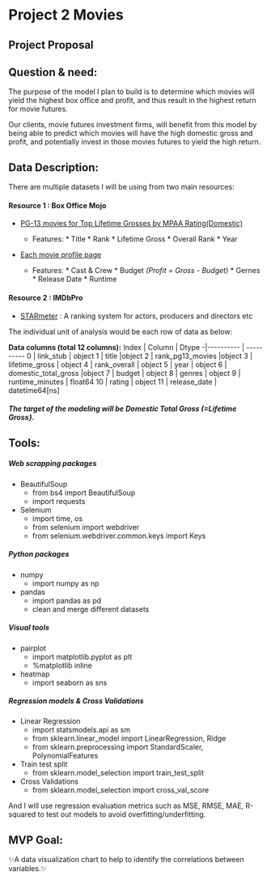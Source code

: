 # Project 2 Movies   
## Project Proposal


## Question & need:

The purpose of the model I plan to build is to determine which movies will yield the highest box office and profit, and thus result in the highest return for movie futures.   

Our clients, movie futures investment firms, will benefit from this model by being able to predict which movies will have the high domestic gross and profit, and potentially invest in those movies futures to yield the high return.


## Data Description:


There are multiple datasets I will be using from two main resources:

#### Resource  1 : Box Office Mojo
   - [PG-13 movies for Top Lifetime Grosses by MPAA Rating(Domestic)](https://www.boxofficemojo.com/chart/mpaa_title_lifetime_gross/?by_mpaa=PG-13)
   		- Features:
   					* Title
   					* Rank
   					* Lifetime Gross
   					* Overall Rank
   					* Year

   - [Each movie profile page](https://www.boxofficemojo.com/title/tt2488496/?ref_=bo_cso_table_1)
   		- Features:
   					* Cast & Crew
   					* Budget _(Profit = Gross - Budget)_
   					* Gernes
   					* Release Date
   					* Runtime

#### Resource 2 :  IMDbPro

   - [STARmeter](https://pro.imdb.com/discover/people?profession=actor&sortOrder=STARMETER_ASC&ref_=nm_nv_ppl_tsm&pageNumber=1) : A ranking system for actors, producers and directors etc



The individual unit of analysis would be each row of data as below:



**Data columns  (total 12 columns):**
  Index |  Column |   Dtype
-|---------- | ----------
 0 |  link_stub  |  object
 1  | title    |object
 2  | rank_pg13_movies  |object
 3  | lifetime_gross |  object
 4  | rank_overall | object
 5  | year  | object
 6  | domestic_total_gross  |object
 7  | budget |    object
 8  | genres    |  object
 9  | runtime_minutes  | float64
 10 | rating     | object
 11 | release_date  | datetime64[ns]


##### The target of the modeling will be Domestic Total Gross (=Lifetime Gross}.


## Tools:
##### Web scrapping packages
- BeautifulSoup
    * from bs4 import BeautifulSoup
    * import requests
- Selenium
	* import time, os
	* from selenium import webdriver
	* from selenium.webdriver.common.keys import Keys

##### Python packages
- numpy
	* import numpy as np
- pandas
    * import pandas as pd
    * clean and merge different datasets

##### Visual tools
- pairplot
    * import matplotlib.pyplot as plt
    * %matplotlib inline
- heatmap
    * import seaborn as sns

##### Regression models & Cross Validations
- Linear Regression
    * import statsmodels.api as sm
    * from sklearn.linear_model import LinearRegression, Ridge
    * from sklearn.preprocessing import StandardScaler, PolynomialFeatures
- Train test split
	* from sklearn.model_selection import train_test_split
- Cross Validations
	* from sklearn.model_selection import cross_val_score


And I will use regression evaluation metrics such as MSE, RMSE, MAE, R-squared to test out models to avoid overfitting/underfitting.


## MVP Goal:

✨A data visualization chart to help to identify the correlations between variables.✨
